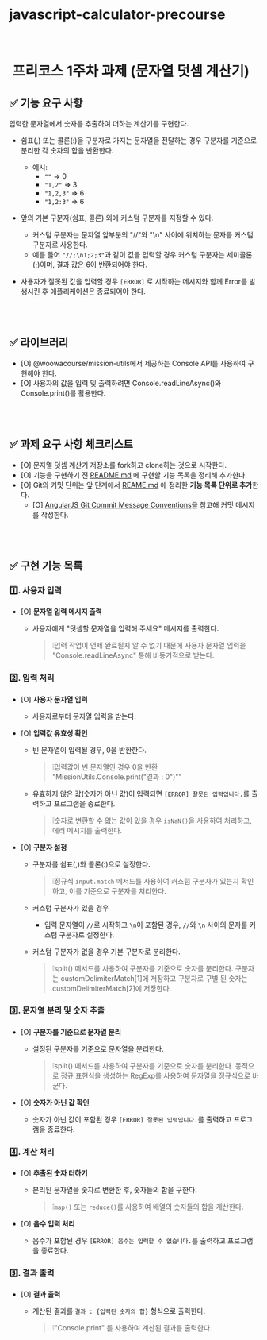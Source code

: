 # javascript-calculator-precourse

<br/>

#  프리코스 1주차 과제 (문자열 덧셈 계산기)

## ✅ 기능 요구 사항

입력한 문자열에서 숫자를 추출하여 더하는 계산기를 구현한다.

- 쉼표(,) 또는 콜론(:)을 구분자로 가지는 문자열을 전달하는 경우 구분자를 기준으로 분리한 각 숫자의 합을 반환한다.
  - 예시:
    - `""` => 0
    - `"1,2"` => 3
    - `"1,2,3"` => 6
    - `"1,2:3"` => 6
- 앞의 기본 구분자(쉼표, 콜론) 외에 커스텀 구분자를 지정할 수 있다.

  - 커스텀 구분자는 문자열 앞부분의 "//"와 "\n" 사이에 위치하는 문자를 커스텀 구분자로 사용한다.
  - 예를 들어 `"//;\n1;2;3"`과 같이 값을 입력할 경우 커스텀 구분자는 세미콜론(;)이며, 결과 값은 6이 반환되어야 한다.

- 사용자가 잘못된 값을 입력할 경우 `[ERROR]` 로 시작하는 메시지와 함께 Error를 발생시킨 후 애플리케이션은 종료되어야 한다.

<br/>
<br/>

## ✅ 라이브러리

- [O] @woowacourse/mission-utils에서 제공하는 Console API를 사용하여 구현해야 한다.
- [O] 사용자의 값을 입력 및 출력하려면 Console.readLineAsync()와 Console.print()를 활용한다.

<br/>
<br/>

## ✅ 과제 요구 사항 체크리스트

- [O] 문자열 덧셈 계산기 저장소를 fork하고 clone하는 것으로 시작한다.
- [O] 기능을 구현하기 전 [README.md](http://README.md) 에 구현할 기능 목록을 정리해 추가한다.
- [O] Git의 커밋 단위는 앞 단계에서 [REAME.md](http://REAME.md) 에 정리한 **기능 목록 단위로 추가**한다.
  - [O] [AngularJS Git Commit Message Conventions](https://gist.github.com/stephenparish/9941e89d80e2bc58a153)을 참고해 커밋 메시지를 작성한다.

<br/>
<br/>

## ✅ 구현 기능 목록

### 1️⃣. 사용자 입력

- [O] **문자열 입력 메시지 출력**

  - 사용자에게 "덧셈할 문자열을 입력해 주세요" 메시지를 출력한다.

    > ❕입력 작업이 언제 완료될지 알 수 없기 때문에 사용자 문자열 입력을 "Console.readLineAsync" 통해 비동기적으로 받는다.

### 2️⃣. 입력 처리

- [O] **사용자 문자열 입력**

  - 사용자로부터 문자열 입력을 받는다.

- [O] **입력값 유효성 확인**

  - 빈 문자열이 입력될 경우, 0을 반환한다.

    > ❕입력값이 빈 문자열인 경우 0을 반환 "MissionUtils.Console.print("결과 : 0")""

  - 유효하지 않은 값(숫자가 아닌 값)이 입력되면 `[ERROR] 잘못된 입력입니다.`를 출력하고 프로그램을 종료한다.

    > ❕숫자로 변환할 수 없는 값이 있을 경우 `isNaN()`을 사용하여 처리하고, 에러 메시지를 출력한다.

- [O] **구분자 설정**

  - 구분자를 쉼표(,)와 콜론(:)으로 설정한다.

    > ❕정규식 `input.match` 메서드를 사용하여 커스텀 구분자가 있는지 확인하고, 이를 기준으로 구분자를 처리한다.

  - 커스텀 구분자가 있을 경우

    - 입력 문자열이 `//`로 시작하고 `\n`이 포함된 경우, `//`와 `\n` 사이의 문자를 커스텀 구분자로 설정한다.

  - 커스텀 구분자가 없을 경우 기본 구분자로 분리한다.

    > ❕split() 메서드를 사용하여 구분자를 기준으로 숫자를 분리한다.
    > 구분자는 customDelimiterMatch[1]에 저장하고
    > 구분자로 구별 된 숫자는 customDelimiterMatch[2]에 저장한다.

### 3️⃣. 문자열 분리 및 숫자 추출

- [O] **구분자를 기준으로 문자열 분리**

  - 설정된 구분자를 기준으로 문자열을 분리한다.

    > ❕split() 메서드를 사용하여 구분자를 기준으로 숫자를 분리한다.
    > 동적으로 정규 표현식을 생성하는 RegExp를 사용하여 문자열을 정규식으로 바꾼다.

- [O] **숫자가 아닌 값 확인**

  - 숫자가 아닌 값이 포함된 경우 `[ERROR] 잘못된 입력입니다.`를 출력하고 프로그램을 종료한다.

### 4️⃣. 계산 처리

- [O] **추출된 숫자 더하기**

  - 분리된 문자열을 숫자로 변환한 후, 숫자들의 합을 구한다.

    > ❕`map()` 또는 `reduce()`를 사용하여 배열의 숫자들의 합을 계산한다.

- [O] **음수 입력 처리**
  - 음수가 포함된 경우 `[ERROR] 음수는 입력할 수 없습니다.`를 출력하고 프로그램을 종료한다.

### 5️⃣. 결과 출력

- [O] **결과 출력**

  - 계산된 결과를 `결과 : {입력된 숫자의 합}` 형식으로 출력한다.

    > ❕"Console.print" 를 사용하여 계산된 결과를 출력한다.
